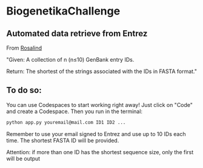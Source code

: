 # BiogenetikaChallenge
## Automated data retrieve from Entrez

From [Rosalind](https://rosalind.info/problems/frmt/)

"Given: A collection of n (n≤10) GenBank entry IDs.

Return: The shortest of the strings associated with the IDs in FASTA format."

## To do so:
You can use Codespaces to start working right away! Just click on "Code" and create a Codespace. Then you run in the terminal: 

```bash
python app.py youremail@mail.com ID1 ID2 ...
```
Remember to use your email signed to Entrez and use up to 10 IDs each time. The shortest FASTA ID will be provided.

Attention: if more than one ID has the shortest sequence size, only the first will be output
